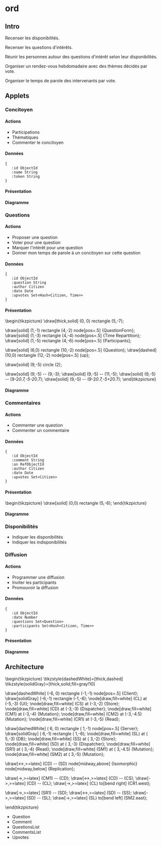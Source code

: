 # ord

## Intro

Recenser les disponibilités. 

Recenser les questions d'intérêts. 

Réunir les personnes autour des questions d'intérêt selon leur disponibilités.

Organiser un rendez-vous hebdomadaire avec des thèmes décidés par vote.

Organiser le temps de parole des intervenants par vote.


## Applets

### Concitoyen

<!---
FELLOW-CITIZEN:
-->
#### Actions

-   Participations
-   Thématiques
-   Commenter le concitoyen

#### Données

``` {.clojure}
{
   :id ObjectId
   :name String
   :token String
}
```

#### Présentation

#### Diagramme


### Questions

<!---
QUESTIONS:
-->
#### Actions

-   Proposer une question
-   Voter pour une question
-   Marquer l'intérêt pour une question
-   Donner mon temps de parole à un concitoyen sur cette question

#### Données

``` {.clojure}
{
   :id ObjectId
   :question String
   :author Citizen
   :date Date
   :upvotes Set<Hash<Citizen, Time>>
}
```

#### Présentation

\begin{tikzpicture}
  \draw[thick,solid] (0, 0) rectangle (5,-7);

  \draw[solid] (1,-1) rectangle (4,-2) node[pos=.5] {QuestionForm};
  \draw[solid] (1,-3) rectangle (4,-4) node[pos=.5] {Time Repartition};
  \draw[solid] (1,-5) rectangle (4,-6) node[pos=.5] {Participants};

  \draw[solid]  (6,0) rectangle (10,-2) node[pos=.5] {Question};
  \draw[dashed] (10,0) rectangle (12,-2) node[pos=.5] {up};

  \draw[solid] (9,-5) circle (2);

  \draw[solid] (9,-5) -- (9,-3);
  \draw[solid] (9,-5) -- (11,-5);
  \draw[solid] (9,-5) -- (9-2*0.7,-5-2*0.7);
  \draw[solid] (9,-5) -- (9-2*0.7,-5+2*0.7);
\end{tikzpicture}

#### Diagramme

### Commentaires

<!---
COMMENTS:
-->
#### Actions

-   Commenter une question
-   Commenter un commentaire

#### Données

``` {.clojure}
{
   :id ObjectId
   :comment String
   :on RefObjectId
   :author Citizen
   :date Date
   :upvotes Set<Citizen>
}
```

#### Présentation

\begin{tikzpicture}
  \draw[solid] (0,0) rectangle (5,-6);
\end{tikzpicture}

#### Diagramme

### Disponibilités

-   Indiquer les disponibilités
-   Indiquer les indisponibilités

### Diffusion

#### Actions

-   Programmer une diffusion
-   Inviter les participants
-   Promouvoir la diffusion

#### Données

``` {.clojure}
{
   :id ObjectId
   :date Number
   :questions Set<Question>
   :participants Set<Hash<Citizen, Time>>
}
```

#### Présentation


#### Diagramme

## Architecture

\begin{tikzpicture}
  \tikzstyle{dashedWhite}=[thick,dashed]
  \tikzstyle{solidGray}=[thick,solid,fill=gray!10]

  \draw[dashedWhite] (-6, 0) rectangle (-1,-1) node[pos=.5] {Client};
  \draw[solidGray]   (-6,-1) rectangle (-1,-6);
  \node[draw,fill=white] (CL)  at (-5,-3) {UI};
  \node[draw,fill=white] (CS)  at (-3,-2) {Store};
  \node[draw,fill=white] (CD)  at (-3,-3) {Dispatcher};
  \node[draw,fill=white] (CM1) at (-3,-4)   {Mutation};
  \node[draw,fill=white] (CM2) at (-3,-4.5) {Mutation};
  \node[draw,fill=white] (CR1) at (-3,-5)   {Read};

  \draw[dashedWhite] ( 6, 0) rectangle ( 1,-1) node[pos=.5] {Server};
  \draw[solidGray]   ( 6,-1) rectangle ( 1,-6);
  \node[draw,fill=white] (SL)  at ( 5,-3) {DB};
  \node[draw,fill=white] (SS)  at ( 3,-2) {Store};
  \node[draw,fill=white] (SD)  at ( 3,-3) {Dispatcher};
  \node[draw,fill=white] (SR1) at ( 3,-4)   {Read};
  \node[draw,fill=white] (SM1) at ( 3,-4.5) {Mutation};
  \node[draw,fill=white] (SM2) at ( 3,-5)   {Mutation};


  \draw[<->,>=latex] (CD) -- (SD) node[midway,above] {Isomorphic}
                                  node[midway,below] {Replication};

  \draw[->,>=latex]  (CM1) -- (CD);
  \draw[<->,>=latex] (CD)  -- (CS);
  \draw[->,>=latex]  (CD)  -- (CL);
  \draw[->,>=latex]  (CL) to[bend right] (CR1.west);

  \draw[->,>=latex]  (SR1) -- (SD);
  \draw[<->,>=latex] (SD)  -- (SS);
  \draw[->,>=latex]  (SD)  -- (SL);
  \draw[->,>=latex]  (SL) to[bend left] (SM2.east);

\end{tikzpicture}

-   Question
-   Comment
-   QuestionsList
-   CommentsList
-   Upvotes
